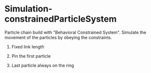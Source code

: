 Simulation-constrainedParticleSystem
====================================

Particle chain build with "Behavioral Constrained System". Simulate the movement of the particles by obeying the constraints.

1. Fixed link length

2. Pin the first particle

3. Last particle always on the ring
